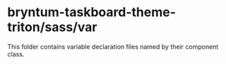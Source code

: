 # bryntum-taskboard-theme-triton/sass/var

This folder contains variable declaration files named by their component class.
